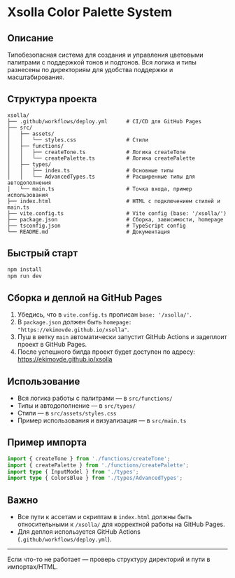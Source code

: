 # Xsolla Color Palette System

## Описание

Типобезопасная система для создания и управления цветовыми палитрами с поддержкой тонов и подтонов. Вся логика и типы разнесены по директориям для удобства поддержки и масштабирования.

## Структура проекта

```
xsolla/
├── .github/workflows/deploy.yml      # CI/CD для GitHub Pages
├── src/
│   ├── assets/
│   │   └── styles.css                # Стили
│   ├── functions/
│   │   ├── createTone.ts             # Логика createTone
│   │   └── createPalette.ts          # Логика createPalette
│   ├── types/
│   │   ├── index.ts                  # Основные типы
│   │   └── AdvancedTypes.ts          # Расширенные типы для автодополнения
│   └── main.ts                       # Точка входа, пример использования
├── index.html                        # HTML с подключением стилей и main.ts
├── vite.config.ts                    # Vite config (base: '/xsolla/')
├── package.json                      # Сборка, зависимости, homepage
├── tsconfig.json                     # TypeScript config
└── README.md                         # Документация
```

## Быстрый старт

```bash
npm install
npm run dev
```

## Сборка и деплой на GitHub Pages

1. Убедись, что в `vite.config.ts` прописан `base: '/xsolla/'`.
2. В `package.json` должен быть `homepage: "https://ekimovde.github.io/xsolla"`.
3. Пуш в ветку `main` автоматически запустит GitHub Actions и задеплоит проект в GitHub Pages.
4. После успешного билда проект будет доступен по адресу: https://ekimovde.github.io/xsolla

## Использование

- Вся логика работы с палитрами — в `src/functions/`
- Типы и автодополнение — в `src/types/`
- Стили — в `src/assets/styles.css`
- Пример использования и визуализация — в `src/main.ts`

## Пример импорта

```ts
import { createTone } from './functions/createTone';
import { createPalette } from './functions/createPalette';
import type { InputModel } from './types';
import type { ColorsBlue } from './types/AdvancedTypes';
```

## Важно
- Все пути к ассетам и скриптам в `index.html` должны быть относительными к `/xsolla/` для корректной работы на GitHub Pages.
- Для деплоя используется GitHub Actions (`.github/workflows/deploy.yml`).

---

Если что-то не работает — проверь структуру директорий и пути в импортах/HTML.
